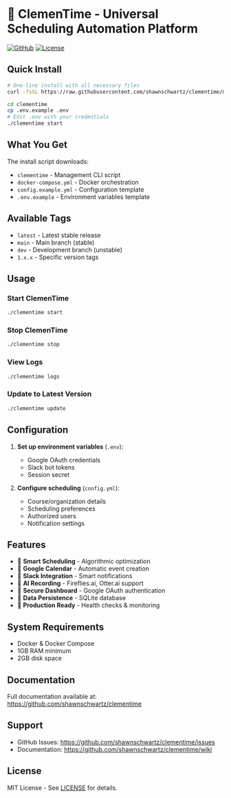 # 🍊 ClemenTime - Universal Scheduling Automation Platform

[![GitHub](https://img.shields.io/badge/GitHub-Repository-black?logo=github)](https://github.com/shawnschwartz/clementime)
[![License](https://img.shields.io/badge/License-MIT-green.svg)](https://github.com/shawnschwartz/clementime/blob/main/LICENSE)

## Quick Install

```bash
# One-line install with all necessary files
curl -fsSL https://raw.githubusercontent.com/shawnschwartz/clementime/main/scripts/install-clementime.sh | bash

cd clementime
cp .env.example .env
# Edit .env with your credentials
./clementime start
```

## What You Get

The install script downloads:
- `clementime` - Management CLI script
- `docker-compose.yml` - Docker orchestration
- `config.example.yml` - Configuration template
- `.env.example` - Environment variables template

## Available Tags

- `latest` - Latest stable release
- `main` - Main branch (stable)
- `dev` - Development branch (unstable)
- `1.x.x` - Specific version tags

## Usage

### Start ClemenTime
```bash
./clementime start
```

### Stop ClemenTime
```bash
./clementime stop
```

### View Logs
```bash
./clementime logs
```

### Update to Latest Version
```bash
./clementime update
```

## Configuration

1. **Set up environment variables** (`.env`):
   - Google OAuth credentials
   - Slack bot tokens
   - Session secret

2. **Configure scheduling** (`config.yml`):
   - Course/organization details
   - Scheduling preferences
   - Authorized users
   - Notification settings

## Features

- 🤖 **Smart Scheduling** - Algorithmic optimization
- 📅 **Google Calendar** - Automatic event creation
- 💬 **Slack Integration** - Smart notifications
- 🎥 **AI Recording** - Fireflies.ai, Otter.ai support
- 🔐 **Secure Dashboard** - Google OAuth authentication
- 💾 **Data Persistence** - SQLite database
- 🐳 **Production Ready** - Health checks & monitoring

## System Requirements

- Docker & Docker Compose
- 1GB RAM minimum
- 2GB disk space

## Documentation

Full documentation available at:
https://github.com/shawnschwartz/clementime

## Support

- GitHub Issues: https://github.com/shawnschwartz/clementime/issues
- Documentation: https://github.com/shawnschwartz/clementime/wiki

## License

MIT License - See [LICENSE](https://github.com/shawnschwartz/clementime/blob/main/LICENSE) for details.